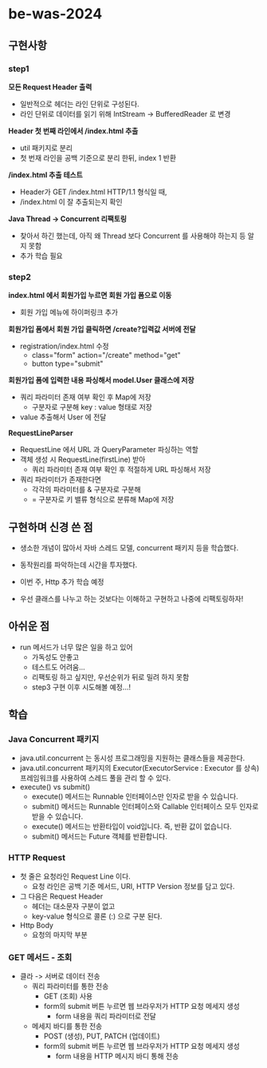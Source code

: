 # be-was-2024
## 구현사항
### step1
**모든 Request Header 출력**
- 일반적으로 헤더는 라인 단위로 구성된다. 
- 라인 단위로 데이터를 읽기 위해 IntStream -> BufferedReader 로 변경

**Header 첫 번째 라인에서 /index.html 추출**
- util 패키지로 분리
- 첫 번재 라인을 공백 기준으로 분리 한뒤, index 1 반환  
 
**/index.html 추출 테스트**
- Header가 GET /index.html HTTP/1.1 형식일 때,
- /index.html 이 잘 추출되는지 확인 

**Java Thread -> Concurrent 리팩토링** 
- 찾아서 하긴 했는데, 아직 왜 Thread 보다 Concurrent 를 사용해야 하는지 등 알지 못함
- 추가 학습 필요 

### step2 
**index.html 에서 회원가입 누르면 회원 가입 폼으로 이동**
- 회원 가입 메뉴에 하이퍼링크 추가 

**회원가입 폼에서 회원 가입 클릭하면 /create?입력값 서버에 전달**
- registration/index.html 수정
  - class="form" action="/create" method="get" 
  - button type="submit" 

**회원가입 폼에 입력한 내용 파싱해서 model.User 클래스에 저장**
- 쿼리 파라미터 존재 여부 확인 후 Map에 저장 
  - 구분자로 구분해 key : value 형태로 저장 
- value 추출해서 User 에 전달 

**RequestLineParser**
- RequestLine 에서 URL 과 QueryParameter 파싱하는 역할 
- 객체 생성 시 RequestLine(firstLine) 받아
  - 쿼리 파라미터 존재 여부 확인 후 적절하게 URL 파싱해서 저장 
- 쿼리 파라미터가 존재한다면
  - 각각의 파라미터를 & 구분자로 구분해
  - = 구분자로 키 밸류 형식으로 분류해 Map에 저장 

## 구현하며 신경 쓴 점
- 생소한 개념이 많아서 자바 스레드 모델, concurrent 패키지 등을 학습했다.
- 동작원리를 파악하는데 시간을 투자했다. 
- 이번 주, Http 추가 학습 예정 

- 우선 클래스를 나누고 하는 것보다는 이해하고 구현하고 나중에 리팩토링하자! 

## 아쉬운 점
- run 메서드가 너무 많은 일을 하고 있어 
  - 가독성도 안좋고
  - 테스트도 어려움... 
  - 리팩토링 하고 싶지만, 우선순위가 뒤로 밀려 하지 못함
  - step3 구현 이후 시도해볼 예정...! 

## 학습
### Java Concurrent 패키지
- java.util.concurrent 는 동시성 프로그래밍을 지원하는 클래스들을 제공한다.
- java.util.concurrent 패키지의 Executor(ExecutorService : Executor 를 상속) 프레임워크를 사용하여 스레드 풀을 관리 할 수 있다.
- execute() vs submit()
  - execute() 메서드는 Runnable 인터페이스만 인자로 받을 수 있습니다.
  - submit() 메서드는 Runnable 인터페이스와 Callable 인터페이스 모두 인자로 받을 수 있습니다.
  - execute() 메서드는 반환타입이 void입니다. 즉, 반환 값이 없습니다.
  - submit() 메서드는 Future 객체를 반환합니다.

### HTTP Request
- 첫 줄은 요청라인 Request Line 이다. 
  - 요청 라인은 공백 기준 메서드, URI, HTTP Version 정보를 담고 있다. 
- 그 다음은 Request Header 
  - 헤더는 대소문자 구분이 없고
  - key-value 형식으로 콜론 (:) 으로 구분 된다. 
- Http Body 
  - 요청의 마지막 부분 

### GET 메서드 - 조회
- 클라 -> 서버로 데이터 전송 
  - 쿼리 파라미터를 통한 전송
    - GET (조회) 사용
    - form의 submit 버튼 누르면 웹 브라우저가 HTTP 요청 메세지 생성
      - form 내용을 쿼리 파라미터로 전달  
  - 메세지 바디를 통한 전송
    - POST (생성), PUT, PATCH (업데이트)
    - form의 submit 버튼 누르면 웹 브라우저가 HTTP 요청 메세지 생성
      - form 내용을 HTTP 메시지 바디 통해 전송 